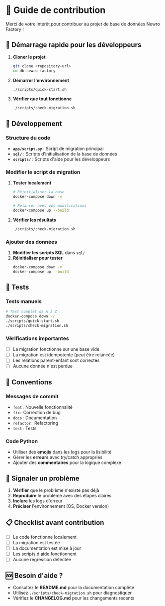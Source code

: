# 🤝 Guide de contribution

Merci de votre intérêt pour contribuer au projet de base de données Newro Factory !

## 🚀 Démarrage rapide pour les développeurs

1. **Cloner le projet**
   ```bash
   git clone <repository-url>
   cd db-newro-factory
   ```

2. **Démarrer l'environnement**
   ```bash
   ./scripts/quick-start.sh
   ```

3. **Vérifier que tout fonctionne**
   ```bash
   ./scripts/check-migration.sh
   ```

## 🔧 Développement

### Structure du code

- **`app/script.py`** : Script de migration principal
- **`sql/`** : Scripts d'initialisation de la base de données
- **`scripts/`** : Scripts d'aide pour les développeurs

### Modifier le script de migration

1. **Tester localement**
   ```bash
   # Réinitialiser la base
   docker-compose down -v
   
   # Relancer avec vos modifications
   docker-compose up --build
   ```

2. **Vérifier les résultats**
   ```bash
   ./scripts/check-migration.sh
   ```

### Ajouter des données

1. **Modifier les scripts SQL** dans `sql/`
2. **Réinitialiser pour tester**
   ```bash
   docker-compose down -v
   docker-compose up --build
   ```

## 🧪 Tests

### Tests manuels

```bash
# Test complet de A à Z
docker-compose down -v
./scripts/quick-start.sh
./scripts/check-migration.sh
```

### Vérifications importantes

- [ ] La migration fonctionne sur une base vide
- [ ] La migration est idempotente (peut être relancée)
- [ ] Les relations parent-enfant sont correctes
- [ ] Aucune donnée n'est perdue

## 📝 Conventions

### Messages de commit

- `feat:` Nouvelle fonctionnalité
- `fix:` Correction de bug
- `docs:` Documentation
- `refactor:` Refactoring
- `test:` Tests

### Code Python

- Utiliser des **emojis** dans les logs pour la lisibilité
- Gérer les **erreurs** avec try/catch appropriés
- Ajouter des **commentaires** pour la logique complexe

## 🐛 Signaler un problème

1. **Vérifier** que le problème n'existe pas déjà
2. **Reproduire** le problème avec des étapes claires
3. **Inclure** les logs d'erreur
4. **Préciser** l'environnement (OS, Docker version)

## 📋 Checklist avant contribution

- [ ] Le code fonctionne localement
- [ ] La migration est testée
- [ ] La documentation est mise à jour
- [ ] Les scripts d'aide fonctionnent
- [ ] Aucune régression détectée

## 🆘 Besoin d'aide ?

- Consultez le **README.md** pour la documentation complète
- Utilisez `./scripts/check-migration.sh` pour diagnostiquer
- Vérifiez le **CHANGELOG.md** pour les changements récents
